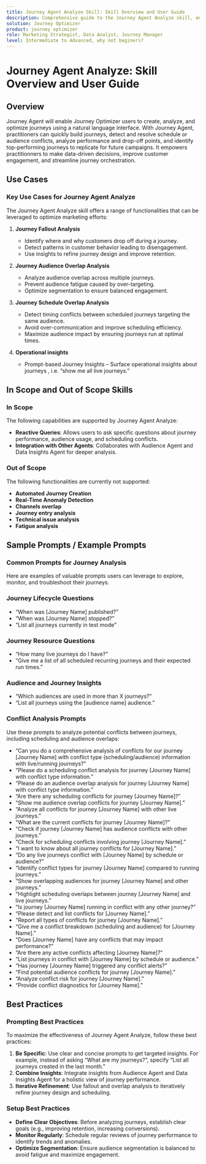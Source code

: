 ```yaml
---
title: Journey Agent Analyze Skill: Skill Overview and User Guide
description: Comprehensive guide to the Journey Agent Analyze skill, enabling users to analyze marketing journeys, detect issues, uncover insights, and optimize customer engagement.
solution: Journey Optimizer
product: journey optimizer
role: Marketing Strategist, Data Analyst, Journey Manager
level: Intermediate to Advanced, why not beginers?
---
```



# Journey Agent Analyze: Skill Overview and User Guide

## Overview

Journey Agent will enable Journey Optimizer users to create, analyze, and optimize journeys using a natural language interface. With Journey Agent, practitioners can quickly build journeys, detect and resolve schedule or audience conflicts, analyze performance and drop-off points, and identify top-performing journeys to replicate for future campaigns. It empowers practitionners to make data-driven decisions, improve customer engagement, and streamline journey orchestration.

## Use Cases

### Key Use Cases for Journey Agent Analyze

The Journey Agent Analyze skill offers a range of functionalities that can be leveraged to optimize marketing efforts:

1. **Journey Fallout Analysis**
   - Identify where and why customers drop off during a journey.
   - Detect patterns in customer behavior leading to disengagement.
   - Use insights to refine journey design and improve retention.

2. **Journey Audience Overlap Analysis**
   - Analyze audience overlap across multiple journeys.
   - Prevent audience fatigue caused by over-targeting.
   - Optimize segmentation to ensure balanced engagement.

3. **Journey Schedule Overlap Analysis**
   - Detect timing conflicts between scheduled journeys targeting the same audience.
   - Avoid over-communication and improve scheduling efficiency.
   - Maximize audience impact by ensuring journeys run at optimal times.

4. **Operational insights** 
   - Prompt-based Journey Insights – Surface operational insights about journeys , i.e. “show me all live journeys.”


## In Scope and Out of Scope Skills

### **In Scope**

The following capabilities are supported by Journey Agent Analyze:

- **Reactive Queries**: Allows users to ask specific questions about journey performance, audience usage, and scheduling conflicts.
- **Integration with Other Agents**: Collaborates with Audience Agent and Data Insights Agent for deeper analysis.

### **Out of Scope**

The following functionalities are currently not supported:

- **Automated Journey Creation**
- **Real-Time Anomaly Detection**
- **Channels overlap**
- **Journey entry analysis**
- **Technical issue analysis**
- **Fatigue analysis**

## Sample Prompts / Example Prompts

### Common Prompts for Journey Analysis  
Here are examples of valuable prompts users can leverage to explore, monitor, and troubleshoot their journeys.

### Journey Lifecycle Questions
- “When was [Journey Name] published?”
- “When was [Journey Name] stopped?”
- “List all journeys currently in test mode”

### Journey Resource Questions
- “How many live journeys do I have?”
- “Give me a list of all scheduled recurring journeys and their expected run times.”

### Audience and Journey Insights
- “Which audiences are used in more than X journeys?”
- “List all journeys using the [audience name] audience.”

### Conflict Analysis Prompts 
Use these prompts to analyze potential conflicts between journeys, including scheduling and audience overlaps:

- “Can you do a comprehensive analysis of conflicts for our journey [Journey Name] with conflict type (scheduling/audience) information with live/running journeys?”
- “Please do a scheduling conflict analysis for journey [Journey Name] with conflict type information.”
- “Please do an audience overlap analysis for journey [Journey Name] with conflict type information.”
- “Are there any scheduling conflicts for journey [Journey Name]?”
- “Show me audience overlap conflicts for journey [Journey Name].”
- “Analyze all conflicts for journey [Journey Name] with other live journeys.”
- “What are the current conflicts for journey [Journey Name]?”
- “Check if journey [Journey Name] has audience conflicts with other journeys.”
- “Check for scheduling conflicts involving journey [Journey Name].”
- “I want to know about all journey conflicts for [Journey Name].”
- “Do any live journeys conflict with [Journey Name] by schedule or audience?”
- “Identify conflict types for journey [Journey Name] compared to running journeys.”
- “Show overlapping audiences for journey [Journey Name] and other journeys.”
- “Highlight scheduling overlaps between journey [Journey Name] and live journeys.”
- “Is journey [Journey Name] running in conflict with any other journey?”
- “Please detect and list conflicts for [Journey Name].”
- “Report all types of conflicts for journey [Journey Name].”
- “Give me a conflict breakdown (scheduling and audience) for [Journey Name].”
- “Does [Journey Name] have any conflicts that may impact performance?”
- “Are there any active conflicts affecting [Journey Name]?”
- “List journeys in conflict with [Journey Name] by schedule or audience.”
- “Has journey [Journey Name] triggered any conflict alerts?”
- “Find potential audience conflicts for journey [Journey Name].”
- “Analyze conflict risk for journey [Journey Name].”
- “Provide conflict diagnostics for [Journey Name].”


## Best Practices

### Prompting Best Practices

To maximize the effectiveness of Journey Agent Analyze, follow these best practices:

1. **Be Specific**: Use clear and concise prompts to get targeted insights. For example, instead of asking “What are my journeys?“, specify “List all journeys created in the last month.”
2. **Combine Insights**: Integrate insights from Audience Agent and Data Insights Agent for a holistic view of journey performance.
3. **Iterative Refinement**: Use fallout and overlap analysis to iteratively refine journey design and scheduling.


### Setup Best Practices

- **Define Clear Objectives**: Before analyzing journeys, establish clear goals (e.g., improving retention, increasing conversions).
- **Monitor Regularly**: Schedule regular reviews of journey performance to identify trends and anomalies.
- **Optimize Segmentation**: Ensure audience segmentation is balanced to avoid fatigue and maximize engagement.




















